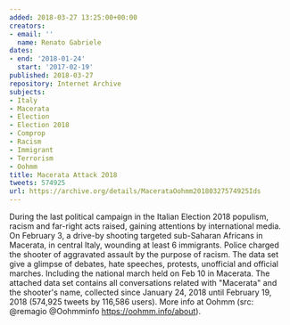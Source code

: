 ```yaml
---
added: 2018-03-27 13:25:00+00:00
creators:
- email: ''
  name: Renato Gabriele
dates:
- end: '2018-01-24'
  start: '2017-02-19'
published: 2018-03-27
repository: Internet Archive
subjects:
- Italy
- Macerata
- Election
- Election 2018
- Comprop
- Racism
- Immigrant
- Terrorism
- Oohmm
title: Macerata Attack 2018
tweets: 574925
url: https://archive.org/details/MacerataOohmm20180327574925Ids
---
```


During the last political campaign in the Italian Election 2018 populism, racism and far-right acts raised, gaining attentions by international media. On February 3, a drive-by shooting targeted sub-Saharan Africans in Macerata, in central Italy, wounding at least 6 immigrants. Police charged the shooter of aggravated assault by the purpose of racism. The data set give a glimpse of debates, hate speeches, protests, unofficial and official marches. Including the national march held on Feb 10 in Macerata. The attached data set contains all conversations related with "Macerata"  and the shooter's name, collected since January 24, 2018 until February 19, 2018 (574,925 tweets by 116,586 users). More info at Oohmm (src: @remagio @Oohmminfo https://oohmm.info/about).
